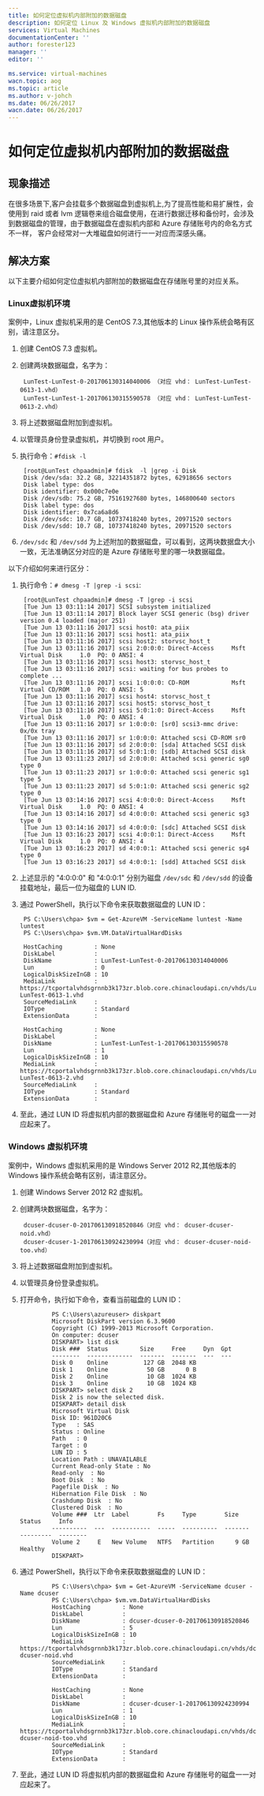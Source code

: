 ```yaml
---
title: 如何定位虚拟机内部附加的数据磁盘
description: 如何定位 Linux 及 Windows 虚拟机内部附加的数据磁盘
services: Virtual Machines
documentationCenter: ''
author: forester123
manager: ''
editor: ''

ms.service: virtual-machines
wacn.topic: aog
ms.topic: article
ms.author: v-johch
ms.date: 06/26/2017
wacn.date: 06/26/2017
---
```


# 如何定位虚拟机内部附加的数据磁盘

## 现象描述

在很多场景下,客户会挂载多个数据磁盘到虚拟机上,为了提高性能和易扩展性，会使用到 raid 或者 lvm 逻辑卷来组合磁盘使用，在进行数据迁移和备份时，会涉及到数据磁盘的管理，由于数据磁盘在虚拟机内部和 Azure 存储账号内的命名方式不一样， 客户会经常对一大堆磁盘如何进行一一对应而深感头痛。 

## 解决方案

以下主要介绍如何定位虚拟机内部附加的数据磁盘在存储账号里的对应关系。

### Linux虚拟机环境

案例中，Linux 虚拟机采用的是 CentOS 7.3,其他版本的 Linux 操作系统会略有区别，请注意区分。

1. 创建 CentOS 7.3 虚拟机。

2. 创建两块数据磁盘，名字为：

        LunTest-LunTest-0-201706130314040006 （对应 vhd： LunTest-LunTest-0613-1.vhd）
        LunTest-LunTest-1-201706130315590578 （对应 vhd： LunTest-LunTest-0613-2.vhd）

3. 将上述数据磁盘附加到虚拟机。

4. 以管理员身份登录虚拟机，并切换到 root 用户。

5. 执行命令：`#fdisk -l`

        [root@LunTest chpaadmin]# fdisk  -l |grep -i Disk
        Disk /dev/sda: 32.2 GB, 32214351872 bytes, 62918656 sectors
        Disk label type: dos
        Disk identifier: 0x000c7e0e
        Disk /dev/sdb: 75.2 GB, 75161927680 bytes, 146800640 sectors
        Disk label type: dos
        Disk identifier: 0x7ca6a8d6
        Disk /dev/sdc: 10.7 GB, 10737418240 bytes, 20971520 sectors
        Disk /dev/sdd: 10.7 GB, 10737418240 bytes, 20971520 sectors

6. `/dev/sdc` 和 `/dev/sdd` 为上述附加的数据磁盘，可以看到，这两块数据盘大小一致，无法准确区分对应的是 Azure 存储账号里的哪一块数据磁盘。

以下介绍如何来进行区分：

1. 执行命令：`# dmesg -T |grep -i scsi`:

        [root@LunTest chpaadmin]# dmesg -T |grep -i scsi
        [Tue Jun 13 03:11:14 2017] SCSI subsystem initialized
        [Tue Jun 13 03:11:14 2017] Block layer SCSI generic (bsg) driver version 0.4 loaded (major 251)
        [Tue Jun 13 03:11:16 2017] scsi host0: ata_piix
        [Tue Jun 13 03:11:16 2017] scsi host1: ata_piix
        [Tue Jun 13 03:11:16 2017] scsi host2: storvsc_host_t
        [Tue Jun 13 03:11:16 2017] scsi 2:0:0:0: Direct-Access     Msft     Virtual Disk     1.0  PQ: 0 ANSI: 4
        [Tue Jun 13 03:11:16 2017] scsi host3: storvsc_host_t
        [Tue Jun 13 03:11:16 2017] scsi: waiting for bus probes to complete ...
        [Tue Jun 13 03:11:16 2017] scsi 1:0:0:0: CD-ROM            Msft     Virtual CD/ROM   1.0  PQ: 0 ANSI: 5
        [Tue Jun 13 03:11:16 2017] scsi host4: storvsc_host_t
        [Tue Jun 13 03:11:16 2017] scsi host5: storvsc_host_t
        [Tue Jun 13 03:11:16 2017] scsi 5:0:1:0: Direct-Access     Msft     Virtual Disk     1.0  PQ: 0 ANSI: 4
        [Tue Jun 13 03:11:16 2017] sr 1:0:0:0: [sr0] scsi3-mmc drive: 0x/0x tray
        [Tue Jun 13 03:11:16 2017] sr 1:0:0:0: Attached scsi CD-ROM sr0
        [Tue Jun 13 03:11:16 2017] sd 2:0:0:0: [sda] Attached SCSI disk
        [Tue Jun 13 03:11:16 2017] sd 5:0:1:0: [sdb] Attached SCSI disk
        [Tue Jun 13 03:11:23 2017] sd 2:0:0:0: Attached scsi generic sg0 type 0
        [Tue Jun 13 03:11:23 2017] sr 1:0:0:0: Attached scsi generic sg1 type 5
        [Tue Jun 13 03:11:23 2017] sd 5:0:1:0: Attached scsi generic sg2 type 0
        [Tue Jun 13 03:14:16 2017] scsi 4:0:0:0: Direct-Access     Msft     Virtual Disk     1.0  PQ: 0 ANSI: 4
        [Tue Jun 13 03:14:16 2017] sd 4:0:0:0: Attached scsi generic sg3 type 0
        [Tue Jun 13 03:14:16 2017] sd 4:0:0:0: [sdc] Attached SCSI disk
        [Tue Jun 13 03:16:23 2017] scsi 4:0:0:1: Direct-Access     Msft     Virtual Disk     1.0  PQ: 0 ANSI: 4
        [Tue Jun 13 03:16:23 2017] sd 4:0:0:1: Attached scsi generic sg4 type 0
        [Tue Jun 13 03:16:23 2017] sd 4:0:0:1: [sdd] Attached SCSI disk

7. 上述显示的 "4:0:0:0" 和 "4:0:0:1" 分别为磁盘 `/dev/sdc` 和 `/dev/sdd` 的设备挂载地址，最后一位为磁盘的 LUN ID.

8. 通过 PowerShell，执行以下命令来获取数据磁盘的 LUN ID：

        PS C:\Users\chpa> $vm = Get-AzureVM -ServiceName luntest -Name luntest
        PS C:\Users\chpa> $vm.VM.DataVirtualHardDisks

        HostCaching         : None
        DiskLabel           : 
        DiskName            : LunTest-LunTest-0-201706130314040006
        Lun                 : 0
        LogicalDiskSizeInGB : 10
        MediaLink           : https://tcportalvhdsgrnnb3k173zr.blob.core.chinacloudapi.cn/vhds/LunTest-LunTest-0613-1.vhd
        SourceMediaLink     : 
        IOType              : Standard
        ExtensionData       : 

        HostCaching         : None
        DiskLabel           : 
        DiskName            : LunTest-LunTest-1-201706130315590578
        Lun                 : 1
        LogicalDiskSizeInGB : 10
        MediaLink           : https://tcportalvhdsgrnnb3k173zr.blob.core.chinacloudapi.cn/vhds/LunTest-LunTest-0613-2.vhd
        SourceMediaLink     : 
        IOType              : Standard
        ExtensionData       :

9. 至此，通过 LUN ID 将虚拟机内部的数据磁盘和 Azure 存储账号的磁盘一一对应起来了。

### Windows 虚拟机环境

案例中，Windows 虚拟机采用的是 Windows Server 2012 R2,其他版本的 Windows 操作系统会略有区别，请注意区分。

1. 创建 Windows Server 2012 R2 虚拟机。

2. 创建两块数据磁盘，名字为：

        dcuser-dcuser-0-201706130918520846（对应 vhd： dcuser-dcuser-noid.vhd）
        dcuser-dcuser-1-201706130924230994（对应 vhd： dcuser-dcuser-noid-too.vhd）

3. 将上述数据磁盘附加到虚拟机。

4. 以管理员身份登录虚拟机。

5. 打开命令，执行如下命令，查看当前磁盘的 LUN ID：

                PS C:\Users\azureuser> diskpart
                Microsoft DiskPart version 6.3.9600
                Copyright (C) 1999-2013 Microsoft Corporation.
                On computer: dcuser
                DISKPART> list disk
                Disk ###  Status         Size     Free     Dyn  Gpt
                --------  -------------  -------  -------  ---  ---
                Disk 0    Online          127 GB  2048 KB
                Disk 1    Online           50 GB      0 B
                Disk 2    Online           10 GB  1024 KB
                Disk 3    Online           10 GB  1024 KB
                DISKPART> select disk 2
                Disk 2 is now the selected disk.
                DISKPART> detail disk
                Microsoft Virtual Disk
                Disk ID: 961D20C6
                Type   : SAS
                Status : Online
                Path   : 0
                Target : 0
                LUN ID : 5
                Location Path : UNAVAILABLE
                Current Read-only State : No
                Read-only  : No
                Boot Disk  : No
                Pagefile Disk  : No
                Hibernation File Disk  : No
                Crashdump Disk  : No
                Clustered Disk  : No
                Volume ###  Ltr  Label        Fs     Type        Size     Status     Info
                ----------  ---  -----------  -----  ----------  -------  ---------  --------
                Volume 2     E   New Volume   NTFS   Partition      9 GB  Healthy
                DISKPART>


6. 通过 PowerShell，执行以下命令来获取数据磁盘的 LUN ID：

                PS C:\Users\chpa> $vm = Get-AzureVM -ServiceName dcuser -Name dcuser
                PS C:\Users\chpa> $vm.vm.DataVirtualHardDisks
                HostCaching         : None
                DiskLabel           : 
                DiskName            : dcuser-dcuser-0-201706130918520846
                Lun                 : 5
                LogicalDiskSizeInGB : 10
                MediaLink           : https://tcportalvhdsgrnnb3k173zr.blob.core.chinacloudapi.cn/vhds/dcuser-dcuser-noid.vhd
                SourceMediaLink     : 
                IOType              : Standard
                ExtensionData       : 

                HostCaching         : None
                DiskLabel           : 
                DiskName            : dcuser-dcuser-1-201706130924230994
                Lun                 : 1
                LogicalDiskSizeInGB : 10
                MediaLink           : https://tcportalvhdsgrnnb3k173zr.blob.core.chinacloudapi.cn/vhds/dcuser-dcuser-noid-too.vhd
                SourceMediaLink     : 
                IOType              : Standard
                ExtensionData       :

7. 至此，通过 LUN ID 将虚拟机内部的数据磁盘和 Azure 存储账号的磁盘一一对应起来了。